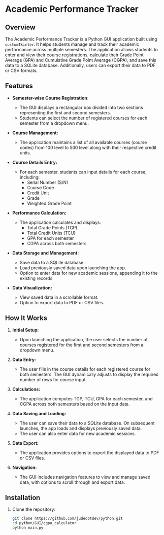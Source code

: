 # Academic Performance Tracker

## Overview

The Academic Performance Tracker is a Python GUI application built using `customTkinter`. It helps students manage and track their academic performance across multiple semesters. The application allows students to enter and view their course registrations, calculate their Grade Point Average (GPA) and Cumulative Grade Point Average (CGPA), and save this data to a SQLite database. Additionally, users can export their data to PDF or CSV formats.

## Features

- **Semester-wise Course Registration:**
  - The GUI displays a rectangular box divided into two sections representing the first and second semesters.
  - Students can select the number of registered courses for each semester from a dropdown menu.

- **Course Management:**
  - The application maintains a list of all available courses (course codes) from 100 level to 500 level along with their respective credit units.

- **Course Details Entry:**
  - For each semester, students can input details for each course, including:
    - Serial Number (S/N)
    - Course Code
    - Credit Unit
    - Grade
    - Weighted Grade Point

- **Performance Calculation:**
  - The application calculates and displays:
    - Total Grade Points (TGP)
    - Total Credit Units (TCU)
    - GPA for each semester
    - CGPA across both semesters

- **Data Storage and Management:**
  - Save data to a SQLite database.
  - Load previously saved data upon launching the app.
  - Option to enter data for new academic sessions, appending it to the existing records.

- **Data Visualization:**
  - View saved data in a scrollable format.
  - Option to export data to PDF or CSV files.

## How It Works

1. **Initial Setup:**
   - Upon launching the application, the user selects the number of courses registered for the first and second semesters from a dropdown menu.

2. **Data Entry:**
   - The user fills in the course details for each registered course for both semesters. The GUI dynamically adjusts to display the required number of rows for course input.

3. **Calculations:**
   - The application computes TGP, TCU, GPA for each semester, and CGPA across both semesters based on the input data.

4. **Data Saving and Loading:**
   - The user can save their data to a SQLite database. On subsequent launches, the app loads and displays previously saved data.
   - The user can also enter data for new academic sessions.

5. **Data Export:**
   - The application provides options to export the displayed data to PDF or CSV files.

6. **Navigation:**
   - The GUI includes navigation features to view and manage saved data, with options to scroll through and export data.

## Installation

1. Clone the repository:

   ```bash
   git clone https://github.com/judedotdev/python.git
   cd python/GUI/cgpa_calculator
   python main.py
   ```
